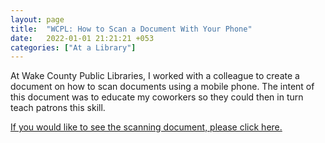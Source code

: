 ```yaml
---
layout: page
title:  "WCPL: How to Scan a Document With Your Phone"
date:   2022-01-01 21:21:21 +053
categories: ["At a Library"]
---
```


At Wake County Public Libraries, I worked with a colleague to create a document on how to scan documents using a mobile phone. The intent of this document was to educate my coworkers so they could then in turn teach patrons this skill. 

[If you would like to see the scanning document, please click here.]({{cdunefsky.github.io}}/assets/docs/WCPLscanningdocument.pdf)

